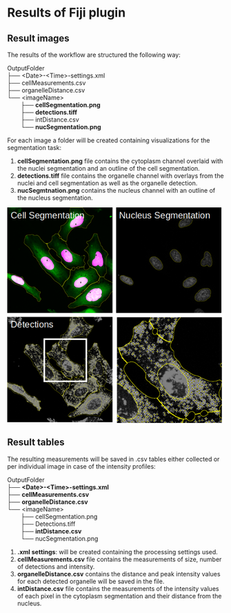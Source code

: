 # Results of Fiji plugin

## Result images

The results of the workflow are structured the following way:

OutputFolder<br>
├── \<Date\>\-\<Time\>\-settings.xml<br>
├── cellMeasurements.csv<br>
├── organelleDistance.csv<br>
└── \<imageName\><br>
&nbsp;&nbsp;&nbsp;&nbsp;&nbsp;&nbsp;&nbsp;&nbsp;├── **cellSegmentation.png**<br>
&nbsp;&nbsp;&nbsp;&nbsp;&nbsp;&nbsp;&nbsp;&nbsp;├── **detections.tiff**<br>
&nbsp;&nbsp;&nbsp;&nbsp;&nbsp;&nbsp;&nbsp;&nbsp;├── intDistance.csv<br>
&nbsp;&nbsp;&nbsp;&nbsp;&nbsp;&nbsp;&nbsp;&nbsp;└── **nucSegmentation.png**<br>

For each image a folder will be created containing visualizations for the segmentation task:

1. **cellSegmentation.png** file contains the cytoplasm channel overlaid with the nuclei segmentation and an outline of the cell segmentation.
2. **detections.tiff** file contains the organelle channel with overlays from the nuclei and cell segmentation as well as the organelle detection.
3. **nucSegmtnation.png** contains the nucleus channel with an outline of the nucleus segmentation.

<p align="center">
  <img src="../images/results_annotated.png" alt="ResultImages">
</p>

## Result tables

The resulting measurements will be saved in .csv tables either collected or per individual image in case of the intensity profiles:

OutputFolder<br>
├── **\<Date\>\-\<Time\>\-settings.xml**<br>
├── **cellMeasurements.csv**<br>
├── **organelleDistance.csv**<br>
└── \<imageName\><br>
&nbsp;&nbsp;&nbsp;&nbsp;&nbsp;&nbsp;&nbsp;&nbsp;├── cellSegmentation.png<br>
&nbsp;&nbsp;&nbsp;&nbsp;&nbsp;&nbsp;&nbsp;&nbsp;├── Detections.tiff<br>
&nbsp;&nbsp;&nbsp;&nbsp;&nbsp;&nbsp;&nbsp;&nbsp;├── **intDistance.csv**<br>
&nbsp;&nbsp;&nbsp;&nbsp;&nbsp;&nbsp;&nbsp;&nbsp;└── nucSegmentation.png<br>

1. **.xml settings**: will be created containing the processing settings used.
2. **cellMeasurements.csv** file contains the measurements of size, number of detections and intensity.
3. **organelleDistance.csv** contains the distance and peak intensity values for each detected organelle will be saved in the file.
4. **intDistance.csv** file contains the measurements of the intensity values of each pixel in the cytoplasm segmentation and their distance from the nucleus.
